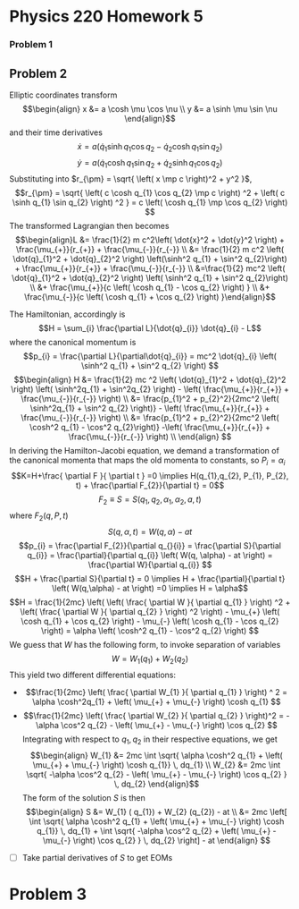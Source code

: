 # Physics 220 Homework 5
### Problem 1
## Problem 2
Elliptic coordinates transform $$\begin{align}
x &= a \cosh \mu \cos \nu \\
y &= a \sinh \mu \sin \nu 
\end{align}$$
and their time derivatives $$\dot{x} = a \left( \dot{q}_{1} \sinh q_{1} \cos q_{2} - \dot{q}_{2} \cosh q_{1} \sin q_{2} \right) $$$$\dot{y} = a \left( \dot{q}_{1}\cosh q_{1} \sin q_{2} + \dot{q}_{2}\sinh q_{1} \cos q_{2} \right) $$
Substituting into $r_{\pm} = \sqrt{ \left( x \mp c \right)^2 + y^2 }$, $$r_{\pm} = \sqrt{ \left( c \cosh q_{1} \cos q_{2} \mp c \right) ^2 + \left( c \sinh q_{1} \sin q_{2} \right) ^2 } = c \left( \cosh q_{1} \mp \cos q_{2} \right) $$
The transformed Lagrangian then becomes $$\begin{align}L &= \frac{1}{2} m c^2\left( \dot{x}^2 + \dot{y}^2 \right) + \frac{\mu_{+}}{r_{+}} + \frac{\mu_{-}}{r_{-}} \\
&= \frac{1}{2} m c^2 \left( \dot{q}_{1}^2 + \dot{q}_{2}^2 \right) \left(\sinh^2 q_{1} + \sin^2 q_{2}\right) + \frac{\mu_{+}}{r_{+}} + \frac{\mu_{-}}{r_{-}} \\
&=\frac{1}{2} mc^2 \left( \dot{q}_{1}^2 + \dot{q}_{2}^2 \right) \left( \sinh^2 q_{1} + \sin^2 q_{2}\right)  \\
&+ \frac{\mu_{+}}{c \left( \cosh q_{1} - \cos q_{2} \right) }  \\
&+ \frac{\mu_{-}}{c \left( \cosh q_{1} + \cos q_{2} \right) }\end{align}$$

The Hamiltonian, accordingly is $$H = \sum_{i} \frac{\partial L}{\dot{q}_{i}} \dot{q}_{i} - L$$where the canonical momentum is $$p_{i} = \frac{\partial L}{\partial\dot{q}_{i}} = mc^2 \dot{q}_{i} \left( \sinh^2 q_{1} + \sin^2 q_{2} \right) $$ $$\begin{align}
H &= \frac{1}{2} mc ^2 \left( \dot{q}_{1}^2 + \dot{q}_{2}^2 \right) \left( \sinh^2q_{1} + \sin^2q_{2} \right) - \left( \frac{\mu_{+}}{r_{+}} + \frac{\mu_{-}}{r_{-}} \right) \\
&= \frac{p_{1}^2 + p_{2}^2}{2mc^2 \left( \sinh^2q_{1} + \sin^2 q_{2} \right)} - \left( \frac{\mu_{+}}{r_{+}} + \frac{\mu_{-}}{r_{-}} \right) \\
&= \frac{p_{1}^2 + p_{2}^2}{2mc^2 \left( \cosh^2 q_{1} - \cos^2 q_{2}\right)}  -\left( \frac{\mu_{+}}{r_{+}} + \frac{\mu_{-}}{r_{-}} \right)  \\
\end{align} $$
In deriving the Hamilton-Jacobi equation, we demand a transformation of the canonical momenta that maps the old momenta to constants, so $P_{i} = \alpha_{i}$
$$K=H+\frac{ \partial F }{ \partial t } =0 \implies H(q_{1},q_{2}, P_{1}, P_{2}, t) + \frac{\partial F_{2}}{\partial t} = 0$$ $$F_{2} \equiv S = S \left( q_{1}, q_{2}, \alpha_{1}, \alpha_{2}, a, t \right) $$
 where $F_{2} (q, P, t)$
$$S(q,\alpha, t) = W(q, \alpha) - at$$
$$p_{i} = \frac{\partial F_{2}}{\partial q_{}{i}} = \frac{\partial S}{\partial q_{i}} = \frac{\partial}{\partial q_{i}} \left( W(q, \alpha) - at \right) = \frac{\partial W}{\partial q_{i}} $$
$$H + \frac{\partial S}{\partial t} = 0 \implies H + \frac{\partial}{\partial t} \left( W(q,\alpha) - at \right) =0 \implies H = \alpha$$
$$H = \frac{1}{2mc} \left( \left( \frac{ \partial W }{ \partial q_{1} }  \right) ^2 + \left( \frac{ \partial W }{ \partial q_{2} }  \right) ^2 \right)  - \mu_{+} \left( \cosh q_{1} + \cos q_{2} \right) - \mu_{-} \left( \cosh q_{1} - \cos q_{2} \right) = \alpha \left( \cosh^2 q_{1} - \cos^2 q_{2} \right)   $$
We guess that $W$ has the following form, to invoke separation of variables $$W = W_{1}(q_{1}) + W_{2} (q_{2})$$
This yield two different differential equations:
- $$\frac{1}{2mc} \left( \frac{ \partial W_{1} }{ \partial q_{1} }  \right) ^ 2 = \alpha \cosh^2q_{1} + \left( \mu_{+} + \mu_{-} \right) \cosh q_{1} $$
- $$\frac{1}{2mc} \left( \frac{ \partial W_{2} }{ \partial q_{2} }  \right)^2 = -\alpha \cos^2 q_{2} - \left( \mu_{+} - \mu_{-} \right) \cos q_{2} $$
Integrating with respect to $q_{1}, q_{2}$ in their respective equations, we get $$\begin{align}
W_{1} &= 2mc \int \sqrt{ \alpha \cosh^2 q_{1} + \left( \mu_{+} + \mu_{-} \right) \cosh q_{1}} \, dq_{1}  \\
W_{2} &= 2mc \int \sqrt{ -\alpha \cos^2 q_{2} - \left( \mu_{+} - \mu_{-} \right) \cos q_{2} } \, dq_{2} 
\end{align}$$
The form of the solution $S$ is then $$\begin{align}
S &= W_{1} ( q_{1}) + W_{2} (q_{2}) - at  \\
&= 2mc \left[ \int \sqrt{ \alpha \cosh^2 q_{1} + \left( \mu_{+} + \mu_{-} \right) \cosh q_{1}} \, dq_{1} + \int \sqrt{ -\alpha \cos^2 q_{2} + \left( \mu_{+} - \mu_{-} \right) \cos q_{2} } \, dq_{2} \right] - at
\end{align} $$
- [ ] Take partial derivatives of $S$ to get EOMs
# Problem 3